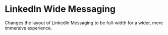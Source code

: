 # LinkedIn Wide Messaging

Changes the layout of LinkedIn Messaging to be full-width for a wider, more immersive experience.
